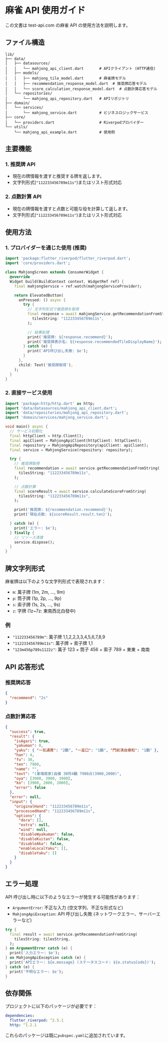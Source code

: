 # 麻雀 API 使用ガイド

この文書は test-api.com の麻雀 API の使用方法を説明します。

## ファイル構造

```
lib/
├── data/
│   ├── datasources/
│   │   └── mahjong_api_client.dart       # APIクライアント (HTTP通信)
│   ├── models/
│   │   ├── mahjong_tile_model.dart       # 麻雀牌モデル
│   │   ├── recommendation_response_model.dart  # 推奨牌応答モデル
│   │   └── score_calculation_response_model.dart  # 点数計算応答モデル
│   └── repositories/
│       └── mahjong_api_repository.dart   # APIリポジトリ
├── domain/
│   └── services/
│       └── mahjong_service.dart          # ビジネスロジックサービス
├── core/
│   └── providers.dart                    # Riverpodプロバイダー
└── utils/
    └── mahjong_api_example.dart          # 使用例
```

## 主要機能

### 1. 推奨牌 API

- 現在の牌情報を渡すと推奨する牌を返します。
- 文字列形式(`"112233456789m11s"`)またはリスト形式対応

### 2. 点数計算 API

- 現在の牌情報を渡すと点数と可能な役を計算して返します。
- 文字列形式(`"112233456789m11s"`)またはリスト形式対応

## 使用方法

### 1. プロバイダーを通じた使用 (推奨)

```dart
import 'package:flutter_riverpod/flutter_riverpod.dart';
import 'core/providers.dart';

class MahjongScreen extends ConsumerWidget {
  @override
  Widget build(BuildContext context, WidgetRef ref) {
    final mahjongService = ref.watch(mahjongServiceProvider);

    return ElevatedButton(
      onPressed: () async {
        try {
          // 文字列形式で推奨牌を取得
          final response = await mahjongService.getRecommendationFromString(
            tilesString: "112233456789m11s",
          );

          // 結果処理
          print('推奨牌: ${response.recommend}');
          print('推奨牌表示名: ${response.recommendedTileDisplayName}');
        } catch (e) {
          print('API呼び出し失敗: $e');
        }
      },
      child: Text('推奨牌取得'),
    );
  }
}
```

### 2. 直接サービス使用

```dart
import 'package:http/http.dart' as http;
import 'data/datasources/mahjong_api_client.dart';
import 'data/repositories/mahjong_api_repository.dart';
import 'domain/services/mahjong_service.dart';

void main() async {
  // サービス初期化
  final httpClient = http.Client();
  final apiClient = MahjongApiClient(httpClient: httpClient);
  final repository = MahjongApiRepository(apiClient: apiClient);
  final service = MahjongService(repository: repository);

  try {
    // 推奨牌取得
    final recommendation = await service.getRecommendationFromString(
      tilesString: "112233456789m11s",
    );

    // 点数計算
    final scoreResult = await service.calculateScoreFromString(
      tilesString: "112233456789m11s",
    );

    print('推奨牌: ${recommendation.recommend}');
    print('現在点数: ${scoreResult.result.ten}');

  } catch (e) {
    print('エラー: $e');
  } finally {
    // リソース清理
    service.dispose();
  }
}
```

## 牌文字列形式

麻雀牌は以下のような文字列形式で表現されます：

- `m`: 萬子牌 (1m, 2m, ..., 9m)
- `p`: 筒子牌 (1p, 2p, ..., 9p)
- `s`: 索子牌 (1s, 2s, ..., 9s)
- `z`: 字牌 (1z~7z: 東南西北白發中)

### 例

- `"112233456789m"`: 萬子牌 1,1,2,2,3,3,4,5,6,7,8,9
- `"112233456789m11s"`: 萬子牌 + 索子牌 1,1
- `"123m456p789s1122z"`: 萬子 123 + 筒子 456 + 索子 789 + 東東 + 南南

## API 応答形式

### 推奨牌応答

```json
{
  "recommend": "2s"
}
```

### 点数計算応答

```json
{
  "success": true,
  "result": {
    "isAgari": true,
    "yakuman": 0,
    "yaku": { "一気通貫": "2飜", "一盃口": "1飜", "門前清自摸和": "1飜" },
    "han": 4,
    "fu": 30,
    "ten": 7900,
    "name": "",
    "text": "(東場南家)自摸 30符4飜 7900点(3900,2000)",
    "oya": [3900, 3900, 3900],
    "ko": [3900, 2000, 2000],
    "error": false
  },
  "error": null,
  "input": {
    "originalHand": "112233456789m11s",
    "processedHand": "112233456789m11s",
    "options": {
      "dora": [],
      "extra": null,
      "wind": null,
      "disableWyakuman": false,
      "disableKuitan": false,
      "disableAka": false,
      "enableLocalYaku": [],
      "disableYaku": []
    }
  }
}
```

## エラー処理

API 呼び出し時に以下のようなエラーが発生する可能性があります：

- `ArgumentError`: 不正な入力 (空文字列、不正な形式など)
- `MahjongApiException`: API 呼び出し失敗 (ネットワークエラー、サーバーエラーなど)

```dart
try {
  final result = await service.getRecommendationFromString(
    tilesString: tilesString,
  );
} on ArgumentError catch (e) {
  print('入力エラー: $e');
} on MahjongApiException catch (e) {
  print('APIエラー: ${e.message} (ステータスコード: ${e.statusCode})');
} catch (e) {
  print('不明なエラー: $e');
}
```

## 依存関係

プロジェクトに以下のパッケージが必要です：

```yaml
dependencies:
  flutter_riverpod: ^2.5.1
  http: ^1.2.1
```

これらのパッケージは既に`pubspec.yaml`に追加されています。
